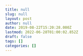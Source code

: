 ```yaml
---
title: null
slug: null
layout: post
author: null
date: 2019-08-22T15:20:28.000Z
lastmod: 2022-06-28T01:00:02.852Z
draft: false
tags: []
categories: []
---
```

